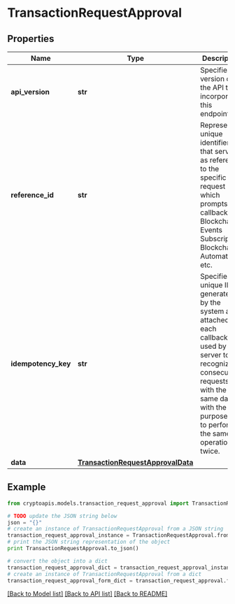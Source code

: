 # TransactionRequestApproval


## Properties
Name | Type | Description | Notes
------------ | ------------- | ------------- | -------------
**api_version** | **str** | Specifies the version of the API that incorporates this endpoint. | 
**reference_id** | **str** | Represents a unique identifier that serves as reference to the specific request which prompts a callback, e.g. Blockchain Events Subscription, Blockchain Automation, etc. | 
**idempotency_key** | **str** | Specifies a unique ID generated by the system and attached to each callback. It is used by the server to recognize consecutive requests with the same data with the purpose not to perform the same operation twice. | 
**data** | [**TransactionRequestApprovalData**](TransactionRequestApprovalData.md) |  | 

## Example

```python
from cryptoapis.models.transaction_request_approval import TransactionRequestApproval

# TODO update the JSON string below
json = "{}"
# create an instance of TransactionRequestApproval from a JSON string
transaction_request_approval_instance = TransactionRequestApproval.from_json(json)
# print the JSON string representation of the object
print TransactionRequestApproval.to_json()

# convert the object into a dict
transaction_request_approval_dict = transaction_request_approval_instance.to_dict()
# create an instance of TransactionRequestApproval from a dict
transaction_request_approval_form_dict = transaction_request_approval.from_dict(transaction_request_approval_dict)
```
[[Back to Model list]](../README.md#documentation-for-models) [[Back to API list]](../README.md#documentation-for-api-endpoints) [[Back to README]](../README.md)


